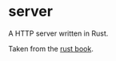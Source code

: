 # server

A HTTP server written in Rust.

Taken from the [rust book](https://doc.rust-lang.org/book/ch12-00-an-io-project.html).